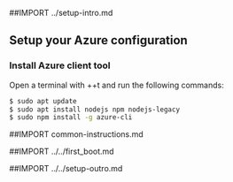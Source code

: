 ##IMPORT ../setup-intro.md

## Setup your Azure configuration

### Install Azure client tool

Open a terminal with <Ctrl>+<Alt>+t and run the following commands:
```sh
$ sudo apt update
$ sudo apt install nodejs npm nodejs-legacy
$ sudo npm install -g azure-cli
```

##IMPORT common-instructions.md

##IMPORT ../../first_boot.md

##IMPORT ../../setup-outro.md
